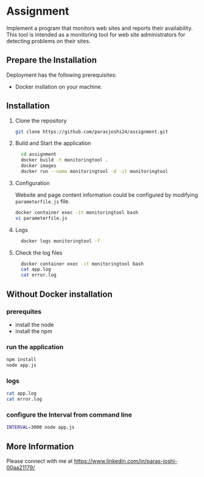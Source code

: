 # Assignment
Implement a program that monitors web sites and reports their availability. This tool is intended as a monitoring tool for web site administrators for detecting problems on their sites.

## Prepare the Installation

Deployment has the following prerequisites:
* Docker insllation on your machine.

## Installation

 1. Clone the repository
    ```sh
    git clone https://github.com/parasjoshi24/assignment.git
    ```


 2. Build and Start the application  
     ```sh
       cd assignment
       docker build -t monitoringtool .
       docker images
       docker run --name monitoringtool -d -it monitoringtool

    ```   

 3. Configuration
 
    Website and page content information could be configured by modifying `parameterfile.js` file.

    ```sh
    docker container exec -it monitoringtool bash
    vi parameterfile.js
    ```

 4. Logs
    ```sh
      docker logs monitoringtool -f
    ```
 5. Check the log files
    ```sh
      docker container exec -it monitoringtool bash
      cat app.log
      cat error.log
    ```

## Without Docker installation

### prerequites

* install the node
* install the npm

### run the application
```sh
npm install
node app.js
```
### logs

```sh
cat app.log
cat error.log
```
### configure the Interval from command line

```sh
INTERVAL=3000 node app.js
```

## More Information

Please connect with me at https://www.linkedin.com/in/paras-joshi-00aa21179/